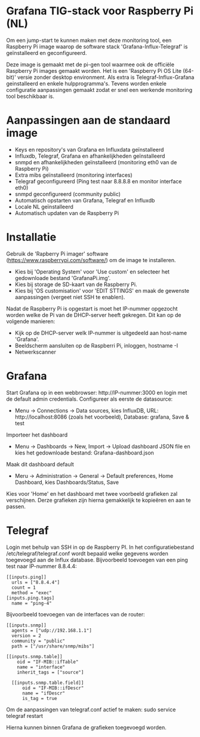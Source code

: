 # Grafana TIG-stack voor Raspberry Pi (NL)

Om een jump-start te kunnen maken met deze monitoring tool, een Raspberry Pi image waarop de software stack 'Grafana-Influx-Telegraf' is geïnstalleerd en geconfigureerd.

Deze image is gemaakt met de pi-gen tool waarmee ook de officiële Raspberry Pi images gemaakt worden. Het is een 'Raspberry Pi OS Lite (64-bit)' versie zonder desktop environment. Als extra is Telegraf-Influx-Grafana geinstalleerd en enkele hulpprogramma's. Tevens worden enkele configuratie aanpassingen gemaakt zodat er snel een werkende monitoring tool beschikbaar is.

# Aanpassingen aan de standaard image

- Keys en repository's van Grafana en Influxdata geïnstalleerd
- Influxdb, Telegraf, Grafana en afhankelijkheden geïnstalleerd
- snmpd en afhankelijkheden geïnstalleerd (monitoring eth0 van de Raspberry Pi)
- Extra mibs geïnstalleerd (monitoring interfaces)
- Telegraf geconfigureerd (Ping test naar 8.8.8.8 en monitor interface eth0)
- snmpd geconfigureerd (community public)
- Automatisch opstarten van Grafana, Telegraf en Influxdb
- Locale NL geïnstalleerd
- Automatisch updaten van de Raspberry Pi

# Installatie

Gebruik de 'Rapberry Pi imager' software (https://www.raspberrypi.com/software/) om de image te installeren.
- Kies bij 'Operating System' voor 'Use custom' en selecteer het gedownloade bestand 'GrafanaPi.img'.
- Kies bij storage de SD-kaart van de Raspberry Pi.
- Kies bij 'OS customisation' voor 'EDIT STTINGS' en maak de gewenste aanpassingen (vergeet niet SSH te enablen).

Nadat de Raspberry Pi is opgestart is moet het IP-nummer opgezocht worden welke de Pi van de DHCP-server heeft gekregen. Dit kan op de volgende manieren:
- Kijk op de DHCP-server welk IP-nummer is uitgedeeld aan host-name 'Grafana'.
- Beeldscherm aansluiten op de Raspberri Pi, inloggen, hostname -I
- Netwerkscanner

# Grafana

Start Grafana op in een webbrowser: http://IP-nummer:3000 en login met de default admin credentials.
Configureer als eerste de datasource:
- Menu -> Connections -> Data sources, kies InfluxDB, URL: http://localhost:8086 (zoals het voorbeeld), Database: grafana, Save & test

Importeer het dashboard
- Menu -> Dashboards -> New, Import -> Upload dashboard JSON file en kies het gedownloade bestand: Grafana-dashboard.json

Maak dit dashboard default
- Meru -> Administration -> General -> Default preferences, Home Dashboard, kies Dashboards/Status, Save

Kies voor 'Home' en het dashboard met twee voorbeeld grafieken zal verschijnen. Derze grafieken zijn hierna gemakkelijk te kopieëren en aan te passen.

# Telegraf

Login met behulp van SSH in op de Raspberry PI. In het configuratiebestand /etc/telegraf/telegraf.conf wordt bepaald welke gegevens worden toegevoegd aan de Influx database. Bijvoorbeeld toevoegen van een ping test naar IP-nummer 8.8.4.4:
```
[[inputs.ping]]
  urls = ["8.8.4.4"]
  count = 1
  method = "exec"
[inputs.ping.tags]
  name = "ping-4"
```

Bijvoorbeeld toevoegen van de interfaces van de router:
```
[[inputs.snmp]]
  agents = ["udp://192.168.1.1"]
  version = 2
  community = "public"
  path = ["/usr/share/snmp/mibs"]

[[inputs.snmp.table]]
    oid = "IF-MIB::ifTable"
    name = "interface"
    inherit_tags = ["source"]

  [[inputs.snmp.table.field]]
      oid = "IF-MIB::ifDescr"
      name = "ifDescr"
      is_tag = true
```

Om de aanpassingen van telegraf.conf actief te maken: sudo service telegraf restart

Hierna kunnen binnen Grafana de grafieken toegevoegd worden.
